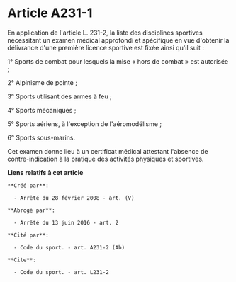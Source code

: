 # Article A231-1

En application de l'article L. 231-2, la liste des disciplines sportives nécessitant un examen médical approfondi et
spécifique en vue d'obtenir la délivrance d'une première licence sportive est fixée ainsi qu'il suit : 

1° Sports de combat pour lesquels la mise « hors de combat » est autorisée ; 

2° Alpinisme de pointe ; 

3° Sports utilisant des armes à feu ; 

4° Sports mécaniques ; 

5° Sports aériens, à l'exception de l'aéromodélisme ; 

6° Sports sous-marins. 

Cet examen donne lieu à un certificat médical attestant l'absence de contre-indication à la pratique des activités physiques
et sportives.

**Liens relatifs à cet article**

	**Créé par**:

	  - Arrêté du 28 février 2008 - art. (V)

	**Abrogé par**:

	  - Arrêté du 13 juin 2016 - art. 2

	**Cité par**:

	  - Code du sport. - art. A231-2 (Ab)

	**Cite**:

	  - Code du sport. - art. L231-2
